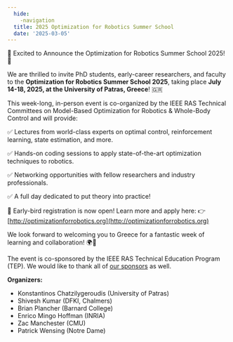 ```yaml
---
  hide:
    -navigation
  title: 2025 Optimization for Robotics Summer School
  date: '2025-03-05'
---
```


🚀 Excited to Announce the Optimization for Robotics Summer School 2025! 🤖

We are thrilled to invite PhD students, early-career researchers, and faculty to the **Optimization for Robotics Summer School 2025**, taking place **July 14-18, 2025, at the University of Patras, Greece**! 🇬🇷

This week-long, in-person event is co-organized by the IEEE RAS Technical Committees on Model-Based Optimization for Robotics & Whole-Body Control and will provide:

✅ Lectures from world-class experts on optimal control, reinforcement learning, state estimation, and more.

✅ Hands-on coding sessions to apply state-of-the-art optimization techniques to robotics.

✅ Networking opportunities with fellow researchers and industry professionals.

✅ A full day dedicated to put theory into practice!

🔹 Early-bird registration is now open! Learn more and apply here: 👉 [http://optimizationforrobotics.org](http://optimizationforrobotics.org)

We look forward to welcoming you to Greece for a fantastic week of learning and collaboration! 🌍📡

The event is co-sponsored by the IEEE RAS Technical Education Program (TEP). We would like to thank all of [our sponsors](https://www.tcoptrob.org/summer-school-2025/#supporters-and-sponsors) as well.

**Organizers:**

- Konstantinos Chatzilygeroudis (University of Patras)
- Shivesh Kumar (DFKI, Chalmers)
- Brian Plancher (Barnard College)
- Enrico Mingo Hoffman (INRIA)
- Zac Manchester (CMU)
- Patrick Wensing (Notre Dame)

